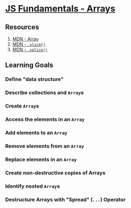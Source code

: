 # [JS Fundamentals - Arrays](https://learn.co/tracks/online-software-engineering-structured/front-end-web-programming/manipulating-the-dom/js-fundamentals-arrays)

## Resources

1. [MDN - Array](https://developer.mozilla.org/en-US/docs/Web/JavaScript/Reference/Global_Objects/Array)
2. [MDN - `.slice()`](https://developer.mozilla.org/en-US/docs/Web/JavaScript/Reference/Global_Objects/Array/slice)
3. [MDN - `.splice()`](https://developer.mozilla.org/en-US/docs/Web/JavaScript/Reference/Global_Objects/Array/splice)

## Learning Goals

### Define "data structure"
### Describe collections and `Array`s
### Create `Array`s
### Access the elements in an `Array`
### Add elements to an `Array`
### Remove elements from an `Array`
### Replace elements in an `Array`
### Create non-destructive copies of Arrays
### Identify nested `Array`s
### Destructure Arrays with "Spread" (`...`) Operator